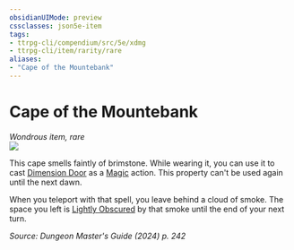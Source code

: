 ```yaml
---
obsidianUIMode: preview
cssclasses: json5e-item
tags:
- ttrpg-cli/compendium/src/5e/xdmg
- ttrpg-cli/item/rarity/rare
aliases: 
- "Cape of the Mountebank"
---
```

# Cape of the Mountebank
*Wondrous item, rare*  
![](Mechanics/items/img/cape-of-the-mountebank.webp#right)


This cape smells faintly of brimstone. While wearing it, you can use it to cast [Dimension Door](Mechanics/spells/dimension-door-xphb.md) as a [Magic](Mechanics/rules/actions.md#Magic) action. This property can't be used again until the next dawn.

When you teleport with that spell, you leave behind a cloud of smoke. The space you left is [Lightly Obscured](Mechanics/rules/variant-rules/lightly-obscured-xphb.md) by that smoke until the end of your next turn.

*Source: Dungeon Master's Guide (2024) p. 242*